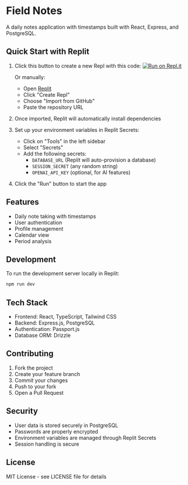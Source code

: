 
# Field Notes

A daily notes application with timestamps built with React, Express, and PostgreSQL.

## Quick Start with Replit

1. Click this button to create a new Repl with this code:
   [![Run on Repl.it](https://replit.com/badge/github/your-username/field-notes)](https://replit.com/github/your-username/field-notes)

   Or manually:
   - Open [Replit](https://replit.com)
   - Click "Create Repl"
   - Choose "Import from GitHub"
   - Paste the repository URL

2. Once imported, Replit will automatically install dependencies

3. Set up your environment variables in Replit Secrets:
   - Click on "Tools" in the left sidebar
   - Select "Secrets"
   - Add the following secrets:
     - `DATABASE_URL` (Replit will auto-provision a database)
     - `SESSION_SECRET` (any random string)
     - `OPENAI_API_KEY` (optional, for AI features)

4. Click the "Run" button to start the app

## Features

- Daily note taking with timestamps
- User authentication
- Profile management
- Calendar view
- Period analysis

## Development

To run the development server locally in Replit:
```bash
npm run dev
```

## Tech Stack

- Frontend: React, TypeScript, Tailwind CSS
- Backend: Express.js, PostgreSQL
- Authentication: Passport.js
- Database ORM: Drizzle

## Contributing

1. Fork the project
2. Create your feature branch
3. Commit your changes
4. Push to your fork
5. Open a Pull Request

## Security

- User data is stored securely in PostgreSQL
- Passwords are properly encrypted
- Environment variables are managed through Replit Secrets
- Session handling is secure

## License

MIT License - see LICENSE file for details

